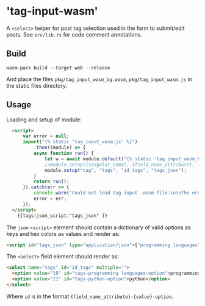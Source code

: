 # 'tag-input-wasm'

A `<select>` helper for post tag selection used in the form to submit/edit
posts. See `src/lib.rs` for code comment annotations.

## Build

```shell
wasm-pack build --target web --release
```

And place the files `pkg/tag_input_wasm_bg.wasm`, `pkg/tag_input_wasm.js` in
the static files directory.

## Usage

Loading and setup of module:

```html
  <script>
      var error = null;
      import("{% static 'tag_input_wasm.js' %}")
          .then((module) => {
          async function run() {
              let w = await module.default("{% static 'tag_input_wasm_bg.wasm' %}");
              //module.setup({singular_name}, {field_name_attribute}, {field_id_attribute}, {json_id_attribute});
              module.setup("tag", "tags", "id_tags", "tags_json");
          }
          return run();
      }).catch(err => {
          console.warn("Could not load tag input .wasm file.\n\nThe error is saved in the global variable `error` for more details. The page and submission form will still work.\n\nYou can use `console.dir(error)` to see what happened.");
          error = err;
      });
  </script>
    {{tags|json_script:"tags_json" }}
```

The `json` `<script>` element should contain a dictionary of valid options as keys and hex colors as values and render as:

```html
<script id="tags_json" type="application/json">{"programming languages": "#ffffff", "python": "#3776ab", }</script>
```

The `<select>` field element should render as:

```html
<select name="tags" id="id_tags" multiple="">
  <option value="19" id="tags-programming languages-option">programming languages</option>
  <option value="21" id="tags-python-option">python</option>
</select>
```

Where `id` is in the format `{field_name_attribute}-{value}-option`.
